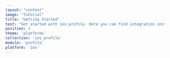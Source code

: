 ```yaml
---
layout: "content"
image: "Tutorial"
title: "Getting Started"
text: "Get started with ios-profile. Here you can find integration instructions and a basic example of initialization."
position: 1
theme: 'platforms'
collection: 'ios_profile'
module: 'profile'
platform: 'ios'
---
```

